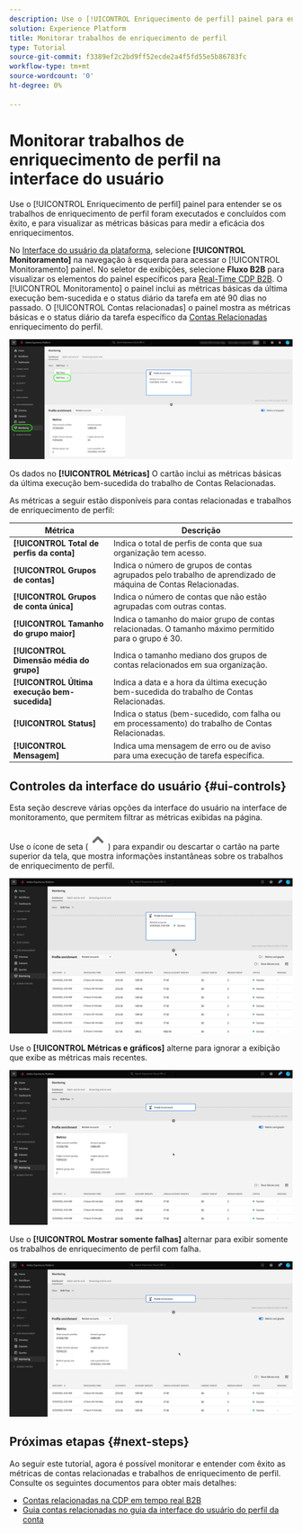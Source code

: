 ```yaml
---
description: Use o [!UICONTROL Enriquecimento de perfil] painel para entender se os trabalhos de enriquecimento de perfil foram executados e concluídos com êxito, e para visualizar as métricas básicas para medir a eficácia dos enriquecimentos.
solution: Experience Platform
title: Monitorar trabalhos de enriquecimento de perfil
type: Tutorial
source-git-commit: f3389ef2c2bd9ff52ecde2a4f5fd55e5b86783fc
workflow-type: tm+mt
source-wordcount: '0'
ht-degree: 0%

---
```


# Monitorar trabalhos de enriquecimento de perfil na interface do usuário

Use o [!UICONTROL Enriquecimento de perfil] painel para entender se os trabalhos de enriquecimento de perfil foram executados e concluídos com êxito, e para visualizar as métricas básicas para medir a eficácia dos enriquecimentos.

No [Interface do usuário da plataforma](https://platform.adobe.com), selecione **[!UICONTROL Monitoramento]** na navegação à esquerda para acessar o [!UICONTROL Monitoramento] painel. No seletor de exibições, selecione **Fluxo B2B** para visualizar os elementos do painel específicos para [Real-Time CDP B2B](/help/rtcdp/b2b-overview.md).  O [!UICONTROL Monitoramento] o painel inclui as métricas básicas da última execução bem-sucedida e o status diário da tarefa em até 90 dias no passado. O [!UICONTROL Contas relacionadas] o painel mostra as métricas básicas e o status diário da tarefa específico da [Contas Relacionadas](/help/rtcdp/b2b-ai-ml-services/related-accounts.md) enriquecimento do perfil.

![Indicação visual de como chegar à tela de monitoramento de trabalhos de enriquecimento de perfil na interface do usuário do Experience Platform.](/help/dataflows/assets/ui/b2b/monitoring-profile-enrichment-jobs.png)

Os dados no **[!UICONTROL Métricas]** O cartão inclui as métricas básicas da última execução bem-sucedida do trabalho de Contas Relacionadas.

As métricas a seguir estão disponíveis para contas relacionadas e trabalhos de enriquecimento de perfil:

| Métrica | Descrição |
---------|----------|
| **[!UICONTROL Total de perfis da conta]** | Indica o total de perfis de conta que sua organização tem acesso. |
| **[!UICONTROL Grupos de contas]** | Indica o número de grupos de contas agrupados pelo trabalho de aprendizado de máquina de Contas Relacionadas. |
| **[!UICONTROL Grupos de conta única]** | Indica o número de contas que não estão agrupadas com outras contas. |
| **[!UICONTROL Tamanho do grupo maior]** | Indica o tamanho do maior grupo de contas relacionadas. O tamanho máximo permitido para o grupo é 30. |
| **[!UICONTROL Dimensão média do grupo]** | Indica o tamanho mediano dos grupos de contas relacionados em sua organização. |
| **[!UICONTROL Última execução bem-sucedida]** | Indica a data e a hora da última execução bem-sucedida do trabalho de Contas Relacionadas. |
| **[!UICONTROL Status]** | Indica o status (bem-sucedido, com falha ou em processamento) do trabalho de Contas Relacionadas. |
| **[!UICONTROL Mensagem]** | Indica uma mensagem de erro ou de aviso para uma execução de tarefa específica. |

## Controles da interface do usuário {#ui-controls}

Esta seção descreve várias opções da interface do usuário na interface de monitoramento, que permitem filtrar as métricas exibidas na página.

Use o ícone de seta (![ícone de seta](/help/dataflows/assets/ui/monitor-destinations/chevron-up.png)) para expandir ou descartar o cartão na parte superior da tela, que mostra informações instantâneas sobre os trabalhos de enriquecimento de perfil.

![Gravação de tela que mostra o controle da interface do usuário do ícone de seta.](/help/dataflows/assets/ui/b2b/use-arrow-control.gif)

Use o **[!UICONTROL Métricas e gráficos]** alterne para ignorar a exibição que exibe as métricas mais recentes.

![Gravação de tela que mostra as métricas e os gráficos alternados.](/help/dataflows/assets/ui/b2b/metrics-and-graphs-toggle.gif)

Use o **[!UICONTROL Mostrar somente falhas]** alternar para exibir somente os trabalhos de enriquecimento de perfil com falha.

![Gravação de tela que mostra o botão Mostrar falhas somente alternar.](/help/dataflows/assets/ui/b2b/show-failures-only.gif)

## Próximas etapas {#next-steps}

Ao seguir este tutorial, agora é possível monitorar e entender com êxito as métricas de contas relacionadas e trabalhos de enriquecimento de perfil. Consulte os seguintes documentos para obter mais detalhes:

* [Contas relacionadas na CDP em tempo real B2B](/help/rtcdp/b2b-ai-ml-services/related-accounts.md)
* [Guia contas relacionadas no guia da interface do usuário do perfil da conta](/help/rtcdp/accounts/account-profile-ui-guide.md)